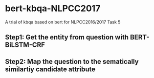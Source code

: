 # bert-kbqa-NLPCC2017
A trial of kbqa based on bert for NLPCC2016/2017 Task 5


## Step1: Get the entity from question with BERT-BiLSTM-CRF


## Step2: Map the question to the sematically similartiy candidate attribute
